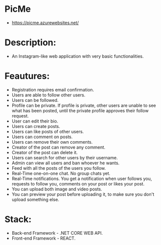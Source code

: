 # PicMe
- https://picme.azurewebsites.net/
# Description:
- An Instagram-like web application with very basic functionalities.
# Feautures:
- Registration requires email confirmation.
- Users are able to follow other users.
- Users can be followed.
- Profile can be private. If profile is private, other users are unable to see what has been posted, until the private profile approves their follow request.
- User can edit their bio.
- Users can create posts.
- Users can like posts of other users.
- Users can comment on posts.
- Users can remove their own comments.
- Creator of the post can remove any comment.
- Creator of the post can delete it.
- Users can search for other users by their username.
- Admin can view all users and ban whoever he wants.
- Feed with all the posts of the users you follow.
- Real-Time one-on-one chat. No group chats yet.
- Real-Time notifications. You get a notification when user follows you, requests to follow you, comments on your post or likes your post.
- You can upload both image and video posts.
- You can preview your post before uploading it, to make sure you don't upload something else.
# Stack:
- Back-end Framework - .NET CORE WEB API.
- Front-end Framework - REACT.

